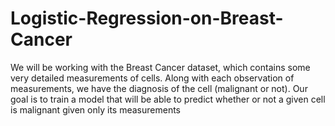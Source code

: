 # Logistic-Regression-on-Breast-Cancer
We will be working with the Breast Cancer dataset, which contains some very detailed measurements of cells. Along with each observation of measurements, we have the diagnosis of the cell (malignant or not). Our goal is to train a model that will be able to predict whether or not a given cell is malignant given only its measurements
